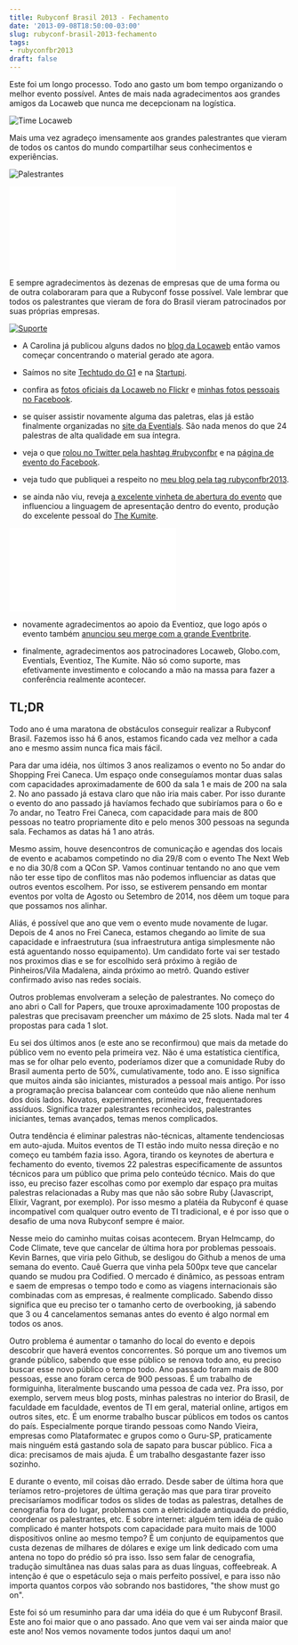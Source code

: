 ```yaml
---
title: Rubyconf Brasil 2013 - Fechamento
date: '2013-09-08T18:50:00-03:00'
slug: rubyconf-brasil-2013-fechamento
tags:
- rubyconfbr2013
draft: false
---
```


Este foi um longo processo. Todo ano gasto um bom tempo organizando o melhor evento possível. Antes de mais nada agradecimentos aos grandes amigos da Locaweb que nunca me decepcionam na logística.

![Time Locaweb](https://akitaonrails.s3.amazonaws.com/assets/image_asset/image/386/9661260049_9893fcf2a6_c.jpg)

Mais uma vez agradeço imensamente aos grandes palestrantes que vieram de todos os cantos do mundo compartilhar seus conhecimentos e experiências.

![Palestrantes](https://akitaonrails.s3.amazonaws.com/assets/image_asset/image/387/9661260617_f9e56b82df_h.jpg)

<div class="embed-container">
<iframe src="//www.youtube.com/embed/3rB_0Cs_BLc?list=UUqHIy-SOkAgNU3b-PRUL8qA" frameborder="0" allowfullscreen></iframe>
</div>

E sempre agradecimentos às dezenas de empresas que de uma forma ou de outra colaboraram para que a Rubyconf fosse possível. Vale lembrar que todos os palestrantes que vieram de fora do Brasil vieram patrocinados por suas próprias empresas.

[![Suporte](https://akitaonrails.s3.amazonaws.com/assets/image_asset/image/388/Screen_Shot_2013-09-08_at_6.48.19_PM.png)](http://www.rubyconf.com.br)

* A Carolina já publicou alguns dados no [blog da Locaweb](http://blog.locaweb.com.br/geral/rubyconf/) então vamos começar concentrando o material gerado ate agora.

* Saímos no site [Techtudo do G1](http://www.techtudo.com.br/noticias/noticia/2013/08/rubyconf-brasil-2013-tem-inscricoes-abertas-com-preco-reduzido.html) e na [Startupi](http://startups.ig.com.br/2013/video-rubyconf-2013-o-celeiro-dos-feras-da-programacao/).

* confira as [fotos oficiais da Locaweb no Flickr](http://www.flickr.com/photos/locaweb/sets/72157635365024192/) e [minhas fotos pessoais no Facebook](https://www.facebook.com/akitaonrails/media_set?set=a.10151830894024837.1073741828.616304836&type=3).

* se quiser assistir novamente alguma das paletras, elas já estão finalmente organizadas no [site da Eventials](eventials.com/rubyconf2013). São nada menos do que 24 palestras de alta qualidade em sua íntegra.

* veja o que [rolou no Twitter pela hashtag #rubyconfbr](https://twitter.com/search?q=%23rubyconfbr&src=typd) e na [página de evento do Facebook](https://www.facebook.com/events/598219063551421/).

* veja tudo que publiquei a respeito no [meu blog pela tag rubyconfbr2013](http://www.akitaonrails.com/rubyconfbr2013).

* se ainda não viu, reveja [a excelente vinheta de abertura do evento](http://www.akitaonrails.com/2013/08/19/rubyconf-brasil-2013-vinheta-de-abertura#.UizpumRgZ3Y) que influenciou a linguagem de apresentação dentro do evento, produção do excelente pessoal do [The Kumite](http://www.thekumite.org/).

<div class="embed-container">
<iframe src="//www.youtube.com/embed/R3WzCx4l08M" frameborder="0" allowfullscreen></iframe>
</div>

* novamente agradecimentos ao apoio da Eventioz, que logo após o evento também [anunciou seu merge com a grande Eventbrite](http://techcrunch.com/2013/09/03/eventbrite-acquires-eventioz-and-lanyrd/).

* finalmente, agradecimentos aos patrocinadores Locaweb, Globo.com, Eventials, Eventioz, The Kumite. Não só como suporte, mas efetivamente investimento e colocando a mão na massa para fazer a conferência realmente acontecer.

## TL;DR

Todo ano é uma maratona de obstáculos conseguir realizar a Rubyconf Brasil. Fazemos isso há 6 anos, estamos ficando cada vez melhor a cada ano e mesmo assim nunca fica mais fácil.

Para dar uma idéia, nos últimos 3 anos realizamos o evento no 5o andar do Shopping Frei Caneca. Um espaço onde conseguíamos montar duas salas com capacidades aproximadamente de 600 da sala 1 e mais de 200 na sala 2. No ano passado já estava claro que não iria mais caber. Por isso durante o evento do ano passado já havíamos fechado que subiríamos para o 6o e 7o andar, no Teatro Frei Caneca, com capacidade para mais de 800 pessoas no teatro propriamente dito e pelo menos 300 pessoas na segunda sala. Fechamos as datas há 1 ano atrás.

Mesmo assim, houve desencontros de comunicação e agendas dos locais de evento e acabamos competindo no dia 29/8 com o evento The Next Web e no dia 30/8 com a QCon SP. Vamos continuar tentando no ano que vem não ter esse tipo de conflitos mas não podemos influenciar as datas que outros eventos escolhem. Por isso, se estiverem pensando em montar eventos por volta de Agosto ou Setembro de 2014, nos dêem um toque para que possamos nos alinhar.

Aliás, é possível que ano que vem o evento mude novamente de lugar. Depois de 4 anos no Frei Caneca, estamos chegando ao limite de sua capacidade e infraestrutura (sua infraestrutura antiga simplesmente não está aguentando nosso equipamento). Um candidato forte vai ser testado nos proximos dias e se for escolhido será próximo à região de Pinheiros/Vila Madalena, ainda próximo ao metrô. Quando estiver confirmado aviso nas redes sociais.

Outros problemas envolveram a seleção de palestrantes. No começo do ano abri o Call for Papers, que trouxe aproximadamente 100 propostas de palestras que precisavam preencher um máximo de 25 slots. Nada mal ter 4 propostas para cada 1 slot.

Eu sei dos últimos anos (e este ano se reconfirmou) que mais da metade do público vem no evento pela primeira vez. Não é uma estatística científica, mas se for olhar pelo evento, poderíamos dizer que a comunidade Ruby do Brasil aumenta perto de 50%, cumulativamente, todo ano. E isso significa que muitos ainda são iniciantes, misturados a pessoal mais antigo. Por isso a programação precisa balancear com conteúdo que não aliene nenhum dos dois lados. Novatos, experimentes, primeira vez, frequentadores assíduos. Significa trazer palestrantes reconhecidos, palestrantes iniciantes, temas avançados, temas menos complicados.

Outra tendência é eliminar palestras não-técnicas, altamente tendenciosas em auto-ajuda. Muitos eventos de TI estão indo muito nessa direção e no começo eu também fazia isso. Agora, tirando os keynotes de abertura e fechamento do evento, tivemos 22 palestras especificamente de assuntos técnicos para um público que prima pelo conteúdo técnico. Mais do que isso, eu preciso fazer escolhas como por exemplo dar espaço pra muitas palestras relacionadas a Ruby mas que não são sobre Ruby (Javascript, Elixir, Vagrant, por exemplo). Por isso mesmo a platéia da Rubyconf é quase incompatível com qualquer outro evento de TI tradicional, e é por isso que o desafio de uma nova Rubyconf sempre é maior.

Nesse meio do caminho muitas coisas acontecem. Bryan Helmcamp, do Code Climate, teve que cancelar de última hora por problemas pessoais. Kevin Barnes, que viria pelo Github, se desligou do Github a menos de uma semana do evento. Cauê Guerra que vinha pela 500px teve que cancelar quando se mudou pra Codified. O mercado é dinâmico, as pessoas entram e saem de empresas o tempo todo e como as viagens internacionais são combinadas com as empresas, é realmente complicado. Sabendo disso significa que eu preciso ter o tamanho certo de overbooking, já sabendo que 3 ou 4 cancelamentos semanas antes do evento é algo normal em todos os anos.

Outro problema é aumentar o tamanho do local do evento e depois descobrir que haverá eventos concorrentes. Só porque um ano tivemos um grande público, sabendo que esse público se renova todo ano, eu preciso buscar esse novo público o tempo todo. Ano passado foram mais de 800 pessoas, esse ano foram cerca de 900 pessoas. É um trabalho de formiguinha, literalmente buscando uma pessoa de cada vez. Pra isso, por exemplo, servem meus blog posts, minhas palestras no interior do Brasil, de faculdade em faculdade, eventos de TI em geral, material online, artigos em outros sites, etc. É um enorme trabalho buscar públicos em todos os cantos do país. Especialmente porque tirando pessoas como Nando Vieira, empresas como Plataformatec e grupos como o Guru-SP, praticamente mais ninguém está gastando sola de sapato para buscar público. Fica a dica: precisamos de mais ajuda. É um trabalho desgastante fazer isso sozinho.

E durante o evento, mil coisas dão errado. Desde saber de última hora que teríamos retro-projetores de última geração mas que para tirar proveito precisaríamos modificar todos os slides de todas as palestras, detalhes de cenografia fora do lugar, problemas com a eletricidade antiquada do prédio, coordenar os palestrantes, etc. E sobre internet: alguém tem idéia de quão complicado é manter hotspots com capacidade para muito mais de 1000 dispositivos online ao mesmo tempo? É um conjunto de equipamentos que custa dezenas de milhares de dólares e exige um link dedicado com uma antena no topo do prédio só pra isso. Isso sem falar de cenografia, tradução simultânea nas duas salas para as duas línguas, coffeebreak. A intenção é que o espetáculo seja o mais perfeito possível, e para isso não importa quantos corpos vão sobrando nos bastidores, "the show must go on".

Este foi só um resuminho para dar uma idéia do que é um Rubyconf Brasil. Este ano foi maior que o ano passado. Ano que vem vai ser ainda maior que este ano! Nos vemos novamente todos juntos daqui um ano!
